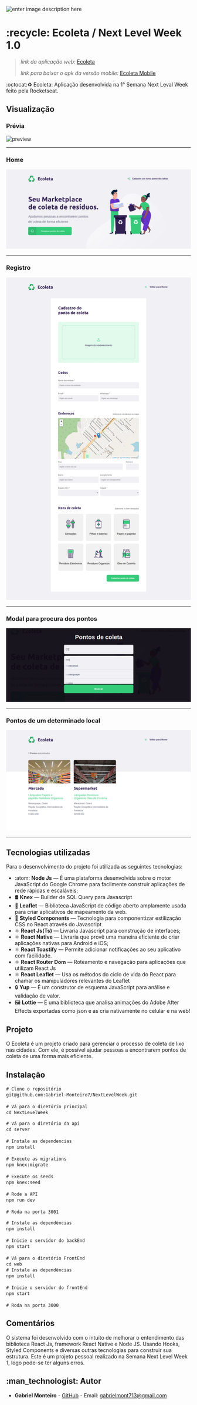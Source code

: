 ![enter image description here](https://user-images.githubusercontent.com/38410548/84346961-a11a2000-ab87-11ea-99c7-7a1a2e73abc7.jpg)


# [](<[[https://github.com/Gabriel-Monteiro7/NextLevelWeek](https://github.com/Gabriel-Monteiro7/NextLevelWeek)>)     :recycle: Ecoleta / Next Level Week 1.0

> _link da aplicação web:_ [Ecoleta](https://ecoletaa.netlify.com/)
> 
> _link para baixar o apk da versão mobile:_ [Ecoleta Mobile](https://drive.google.com/drive/folders/1sIF9NUVpC5N7c3zjJMIxct2cZqPPT3T7?usp=sharing)

:octocat::recycle: Ecoleta: Aplicação desenvolvida na 1° Semana Next Leval Week feito pela Rocketseat.
## [](<[https://github.com/Gabriel-Monteiro7/NextLevelWeek](https://github.com/Gabriel-Monteiro7/NextLevelWeek)#Visualização>)Visualização

### Prévia
![preview](https://github.com/Gabriel-Monteiro7/NextLevelWeek/blob/master/.github/preview.gif)

---

### Home
![Home](https://github.com/Gabriel-Monteiro7/NextLevelWeek/blob/master/.github/Home.png)

---

### Registro
![NewPoint](https://github.com/Gabriel-Monteiro7/NextLevelWeek/blob/master/.github/NewPointes.png)

---

### Modal para procura dos pontos
![SearchPoints](https://github.com/Gabriel-Monteiro7/NextLevelWeek/blob/master/.github/searchPoint2.png)

---

### Pontos de um determinado local
![enter image description here](https://github.com/Gabriel-Monteiro7/NextLevelWeek/blob/master/.github/Description.png)

---

## [](<[https://github.com/Gabriel-Monteiro7/NextLevelWeek](https://github.com/Gabriel-Monteiro7/NextLevelWeek)#tecnologias>)Tecnologias utilizadas

Para o desenvolvimento do projeto foi utilizada as seguintes tecnologias:

- :atom:  **Node Js** — É uma plataforma desenvolvida sobre o motor JavaScript do Google Chrome para facilmente construir aplicações de rede rápidas e escaláveis;
- :oil_drum:  **Knex** — Builder de SQL Query para Javascript
- :leaves:  **Leaflet** — Biblioteca JavaScript de código aberto amplamente usada para criar aplicativos de mapeamento da web.
- :nail_care:  **Styled Components** — Tecnologia para componentizar estilização CSS no React através do Javascript
- :atom_symbol:  **React Js(Ts)** — Livraria Javascript para construção de interfaces;
- :atom_symbol:  **React Native** — Livraria que provê uma maneira eficiente de criar aplicações nativas para Android e iOS;
- :atom_symbol:  **React Toastify** — Permite adicionar notificações ao seu aplicativo com facilidade.
- :atom_symbol:  **React Router Dom** — Roteamento e navegação para aplicações  que utilizam React Js
- :atom_symbol:  **React Leaflet** — Usa os métodos do ciclo de vida do React para chamar os manipuladores relevantes do Leaflet
-   :lock:  **Yup** — É um construtor de esquema JavaScript para análise e validação de valor.
-  :framed_picture:  **Lottie** —  É uma biblioteca que analisa animações do Adobe After Effects exportadas como json e as cria nativamente no celular e na web!

## [](<[https://github.com/Gabriel-Monteiro7/NextLevelWeek](https://github.com/Gabriel-Monteiro7/NextLevelWeek)#projeto>)Projeto

O Ecoleta é um projeto criado para gerenciar o processo de coleta de lixo nas cidades. Com ele, é possível ajudar pessoas a encontrarem pontos de coleta de uma forma mais eficiente.

## Instalação

```
# Clone o repositório
git@github.com:Gabriel-Monteiro7/NextLevelWeek.git

# Vá para o diretório principal
cd NextLevelWeek
```

```
# Vá para o diretório da api
cd server

# Instale as dependencias
npm install

# Execute as migrations
npm knex:migrate

# Execute os seeds
npm knex:seed

# Rode a API
npm run dev

# Roda na porta 3001
```
```
# Instale as dependências
npm install

# Inicie o servidor do backEnd
npm start

# Vá para o diretório FrontEnd
cd web
# Instale as dependências
npm install

# Inicie o servidor do frontEnd
npm start

# Roda na porta 3000
```

## Comentários

O sistema foi desenvolvido com o intuito de melhorar o entendimento das biblioteca React Js, framework React Native e Node JS. Usando Hooks, Styled Components e diversas outras tecnologias para construir sua estrutura. Este é um projeto pessoal realizado na Semana Next Level Week 1, logo pode-se ter alguns erros.

## [](<[https://github.com/Gabriel-Monteiro7/NextLevelWeek](https://github.com/Gabriel-Monteiro7/NextLevelWeek)#autor>):man_technologist: Autor

- **Gabriel Monteiro** - [GitHub](https://github.com/Gabriel-Monteiro7) - Email: [gabrielmont713@gmail.com](mailto:gabrielmont713@gmail.com)
